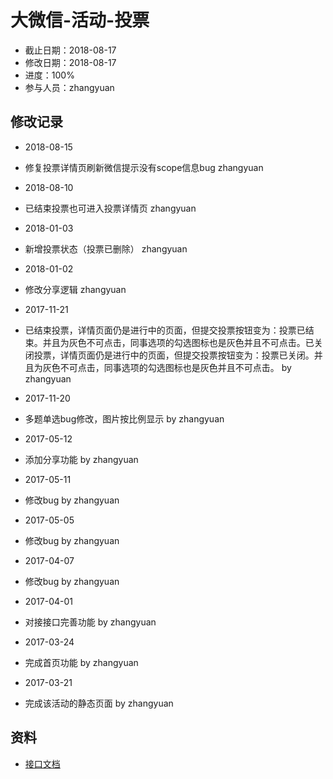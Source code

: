# 大微信-活动-投票
- 截止日期：2018-08-17
- 修改日期：2018-08-17
- 进度：100%
- 参与人员：zhangyuan

## 修改记录
- 2018-08-15
* 修复投票详情页刷新微信提示没有scope信息bug  zhangyuan

- 2018-08-10
* 已结束投票也可进入投票详情页  zhangyuan

- 2018-01-03
* 新增投票状态（投票已删除）  zhangyuan

- 2018-01-02
* 修改分享逻辑   zhangyuan

- 2017-11-21
* 已结束投票，详情页面仍是进行中的页面，但提交投票按钮变为：投票已结束。并且为灰色不可点击，同事选项的勾选图标也是灰色并且不可点击。已关闭投票，详情页面仍是进行中的页面，但提交投票按钮变为：投票已关闭。并且为灰色不可点击，同事选项的勾选图标也是灰色并且不可点击。 by zhangyuan

- 2017-11-20
* 多题单选bug修改，图片按比例显示 by zhangyuan

- 2017-05-12
* 添加分享功能 by zhangyuan

- 2017-05-11
* 修改bug by zhangyuan

- 2017-05-05
* 修改bug by zhangyuan

- 2017-04-07
 * 修改bug by zhangyuan

- 2017-04-01
 * 对接接口完善功能 by zhangyuan

- 2017-03-24
 * 完成首页功能 by zhangyuan

- 2017-03-21
 * 完成该活动的静态页面 by zhangyuan

## 资料
- [接口文档](http://www.doyoteam.com/chinapostwxyx/api/help.do)




